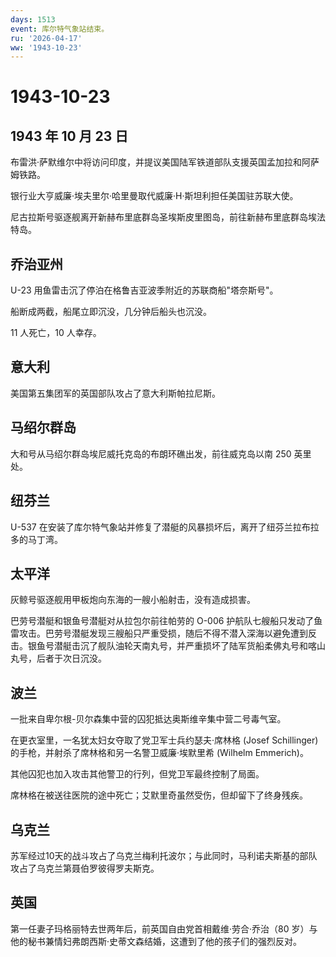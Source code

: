 ```yaml
---
days: 1513
event: 库尔特气象站结束。
ru: '2026-04-17'
ww: '1943-10-23'
---
```


# 1943-10-23

## 1943 年 10 月 23 日

布雷洪·萨默维尔中将访问印度，并提议美国陆军铁道部队支援英国孟加拉和阿萨姆铁路。

银行业大亨威廉·埃夫里尔·哈里曼取代威廉·H·斯坦利担任美国驻苏联大使。

尼古拉斯号驱逐舰离开新赫布里底群岛圣埃斯皮里图岛，前往新赫布里底群岛埃法特岛。

## 乔治亚州

U-23 用鱼雷击沉了停泊在格鲁吉亚波季附近的苏联商船"塔奈斯号"。

船断成两截，船尾立即沉没，几分钟后船头也沉没。

11 人死亡，10 人幸存。

## 意大利

美国第五集团军的英国部队攻占了意大利斯帕拉尼斯。

## 马绍尔群岛

大和号从马绍尔群岛埃尼威托克岛的布朗环礁出发，前往威克岛以南 250
英里处。

## 纽芬兰

U-537
在安装了库尔特气象站并修复了潜艇的风暴损坏后，离开了纽芬兰拉布拉多的马丁湾。

## 太平洋

灰鲸号驱逐舰用甲板炮向东海的一艘小船射击，没有造成损害。

巴劳号潜艇和银鱼号潜艇对从拉包尔前往帕劳的 O-006
护航队七艘船只发动了鱼雷攻击。巴劳号潜艇发现三艘船只严重受损，随后不得不潜入深海以避免遭到反击。银鱼号潜艇击沉了舰队油轮天南丸号，并严重损坏了陆军货船柔佛丸号和喀山丸号，后者于次日沉没。

## 波兰

一批来自卑尔根-贝尔森集中营的囚犯抵达奥斯维辛集中营二号毒气室。

在更衣室里，一名犹太妇女夺取了党卫军士兵约瑟夫·席林格 (Josef
Schillinger) 的手枪，并射杀了席林格和另一名警卫威廉·埃默里希 (Wilhelm
Emmerich)。

其他囚犯也加入攻击其他警卫的行列，但党卫军最终控制了局面。

席林格在被送往医院的途中死亡；艾默里奇虽然受伤，但却留下了终身残疾。

## 乌克兰

苏军经过10天的战斗攻占了乌克兰梅利托波尔；与此同时，马利诺夫斯基的部队攻占了乌克兰第聂伯罗彼得罗夫斯克。

## 英国

第一任妻子玛格丽特去世两年后，前英国自由党首相戴维·劳合·乔治（80
岁）与他的秘书兼情妇弗朗西斯·史蒂文森结婚，这遭到了他的孩子们的强烈反对。